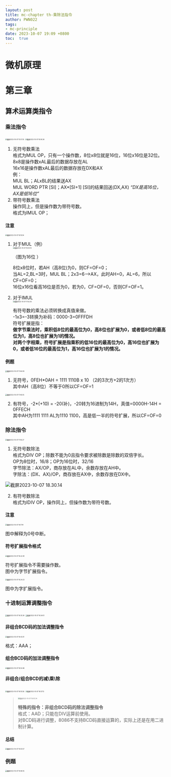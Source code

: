 ```yaml
---
layout: post
title: mc-chapter th-乘除法指令
author: PWN022
tags:
- mc-principle
date: 2023-10-07 19:09 +0800
toc:  true
---
```


# 微机原理

# 第三章

## 算术运算类指令

### 乘法指令

<img src="https://cdn.jsdelivr.net/gh/PWN022/POFMC/my_screenshot/%E6%88%AA%E5%B1%8F2023-10-07%2015.57.35.png" alt="截屏2023-10-07 15.57.35" style="zoom: 33%;" />

<img src="https://cdn.jsdelivr.net/gh/PWN022/POFMC/my_screenshot/%E6%88%AA%E5%B1%8F2023-10-07%2016.06.36.png" alt="截屏2023-10-07 16.06.36" style="zoom:33%;" />

1. 无符号数乘法  
   格式为MUL OP，只有一个操作数，8位x8位就是16位，16位x16位是32位。  
   8x8是操作数xAL最后的数据存放在AL  
   16x16是操作数xAL最后的数据存放在DX和AX  
   例：  
   MUL BL；ALxBL的结果送AX  
   MUL WORD PTR [SI]；AX*[SI+1] [SI]的结果回送(DX,AX)  *“DX是高16位，AX是低16位”*
2. 带符号数乘法  
   操作同上，但是操作数为带符号数。  
   格式为IMUL OP；

#### 注意

<img src="https://cdn.jsdelivr.net/gh/PWN022/POFMC/my_screenshot/%E6%88%AA%E5%B1%8F2023-10-07%2016.19.54.png" alt="截屏2023-10-07 16.19.54" style="zoom:33%;" />

1. 对于MUL（例）  
   <img src="https://cdn.jsdelivr.net/gh/PWN022/POFMC/my_screenshot/%E6%88%AA%E5%B1%8F2023-10-07%2016.50.13.png" alt="截屏2023-10-07 16.50.13" style="zoom:33%;" />

   （图为16位 ）  

   8位x8位时，若AH（高8位)为0，则CF=OF=0；  
   当AL=2,BL=3时，MUL BL；2x3=6—>AX，此时AH=0，AL=6，所以CF=OF=0；  
   16位x16位看高16位是否为0，若为0，CF=OF=0，否则CF=OF=1。

2. 对于IMUL  
   <img src="https://cdn.jsdelivr.net/gh/PWN022/POFMC/my_screenshot/%E6%88%AA%E5%B1%8F2023-10-07%2017.02.55.png" alt="截屏2023-10-07 17.02.55" style="zoom:33%;" />

   有符号数的乘法必须转换成真值来做。  
   -1x3=-3转换为补码：0000-3=0FFFDH  
   符号扩展是指：  
   **做字节乘法时，乘积低8位的最高位为0，高8位也扩展为0，或者低8位的最高位为1，高8位也扩展为1的情况。**  
   **对两个字相乘，符号扩展是指乘积的低16位的最高位为0，高16位也扩展为0，或者低16位的最高位为1，高16位也扩展为1的情况。**

#### 例题

<img src="https://cdn.jsdelivr.net/gh/PWN022/POFMC/my_screenshot/%E6%88%AA%E5%B1%8F2023-10-07%2017.44.09.png" alt="截屏2023-10-07 17.44.09" style="zoom:33%;" />

1. 无符号，0FEH*0AH = 1111 1110B x 10 （2的3次方+2的1次方）  
   其中AH（高8位）不等于0所以CF=OF=1

<img src="https://cdn.jsdelivr.net/gh/PWN022/POFMC/my_screenshot/%E6%88%AA%E5%B1%8F2023-10-07%2017.46.55.png" alt="截屏2023-10-07 17.46.55" style="zoom:33%;" />

2. 有符号，-2*(+10) = -20(补)，-20转为16进制为14H，真值=0000H-14H = 0FFECH  
   其中AH为1111 1111 AL为1110 1100，高是低一半的符号扩展，所以CF=OF=0

### 除法指令

<img src="https://cdn.jsdelivr.net/gh/PWN022/POFMC/my_screenshot/%E6%88%AA%E5%B1%8F2023-10-07%2017.56.27.png" alt="截屏2023-10-07 17.56.27" style="zoom:33%;" />

1. 无符号数除法  
   格式为DIV OP；除数不能为0且指令要求被除数是除数的双倍字长。  
   OP为8位时，16/8；OP为16位时，32/16  
   字节除法：AX/OP，商存放在AL中，余数存放在AH中。  
   字除法：(DX、AX)/OP，商存放在AX中，余数存放在DX中。

![截屏2023-10-07 18.30.14](https://cdn.jsdelivr.net/gh/PWN022/POFMC/my_screenshot/%E6%88%AA%E5%B1%8F2023-10-07%2018.30.14.png)

2. 有符号数除法  
   格式为IDIV OP，操作同上，但操作数为带符号数。

#### 注意

<img src="https://cdn.jsdelivr.net/gh/PWN022/POFMC/my_screenshot/%E6%88%AA%E5%B1%8F2023-10-07%2018.17.14.png" alt="截屏2023-10-07 18.17.14" style="zoom:33%;" />

图中解释为0号中断。

#### 符号扩展指令格式

<img src="https://cdn.jsdelivr.net/gh/PWN022/POFMC/my_screenshot/%E6%88%AA%E5%B1%8F2023-10-07%2018.22.00.png" alt="截屏2023-10-07 18.22.00" style="zoom:33%;" />

符号扩展指令不需要操作数。  
图中为字节扩展指令。

<img src="https://cdn.jsdelivr.net/gh/PWN022/POFMC/my_screenshot/%E6%88%AA%E5%B1%8F2023-10-07%2018.24.23.png" alt="截屏2023-10-07 18.24.23" style="zoom:33%;" />

图中为字扩展指令。

### 十进制运算调整指令

<img src="https://cdn.jsdelivr.net/gh/PWN022/POFMC/my_screenshot/%E6%88%AA%E5%B1%8F2023-10-07%2018.35.38.png" alt="截屏2023-10-07 18.35.38" style="zoom:33%;" />

<img src="https://cdn.jsdelivr.net/gh/PWN022/POFMC/my_screenshot/%E6%88%AA%E5%B1%8F2023-10-07%2018.34.51.png" alt="截屏2023-10-07 18.34.51" style="zoom:33%;" />

#### 非组合BCD码的加法调整指令

<img src="https://cdn.jsdelivr.net/gh/PWN022/POFMC/my_screenshot/%E6%88%AA%E5%B1%8F2023-10-07%2018.43.01.png" alt="截屏2023-10-07 18.43.01" style="zoom:33%;" />

格式：AAA；

#### 组合BCD码的加法调整指令

<img src="https://cdn.jsdelivr.net/gh/PWN022/POFMC/my_screenshot/%E6%88%AA%E5%B1%8F2023-10-07%2018.54.46.png" alt="截屏2023-10-07 18.54.46" style="zoom:33%;" />

#### 非组合/组合BCD的减\乘\除

<img src="https://cdn.jsdelivr.net/gh/PWN022/POFMC/my_screenshot/%E6%88%AA%E5%B1%8F2023-10-07%2018.55.56.png" alt="截屏2023-10-07 18.55.56" style="zoom:33%;" />

<img src="https://cdn.jsdelivr.net/gh/PWN022/POFMC/my_screenshot/%E6%88%AA%E5%B1%8F2023-10-07%2018.57.13.png" alt="截屏2023-10-07 18.57.13" style="zoom:33%;" />

> <img src="https://cdn.jsdelivr.net/gh/PWN022/POFMC/my_screenshot/%E6%88%AA%E5%B1%8F2023-10-07%2019.00.34.png" alt="截屏2023-10-07 19.00.34" style="zoom:33%;" />
>
> **特殊的指令：非组合BCD码的除法调整指令**  
> 格式：AAD；只能在DIV运算前使用。  
> 对BCD码进行调整，8086不支持BCD码直接运算的，实际上还是在用二进制计算。

#### 总结

<img src="https://cdn.jsdelivr.net/gh/PWN022/POFMC/my_screenshot/%E6%88%AA%E5%B1%8F2023-10-07%2019.03.57.png" alt="截屏2023-10-07 19.03.57" style="zoom:33%;" />

### 例题

<img src="https://cdn.jsdelivr.net/gh/PWN022/POFMC/my_screenshot/%E6%88%AA%E5%B1%8F2023-10-07%2019.06.55.png" alt="截屏2023-10-07 19.06.55" style="zoom:33%;" />

